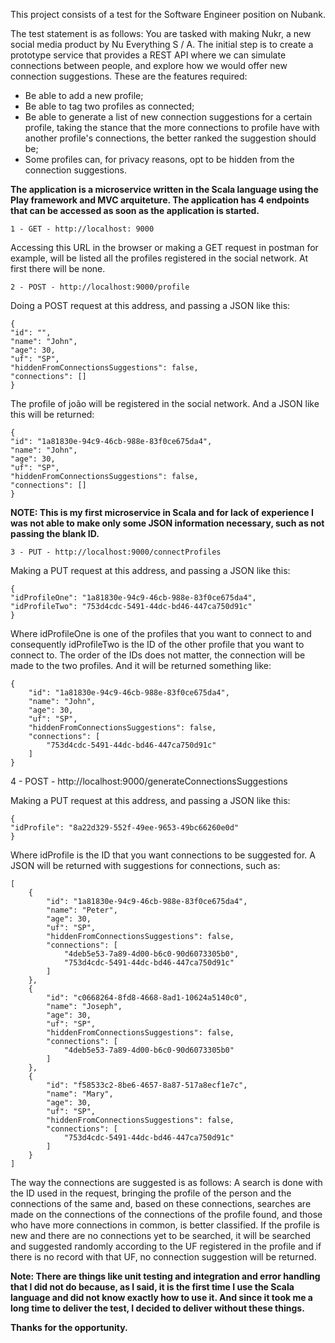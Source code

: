 This project consists of a test for the Software Engineer position on Nubank.

The test statement is as follows:
You are tasked with making Nukr, a new social media product by Nu Everything S / A. The initial step is to create a prototype service that provides a REST API where we can simulate connections between people, and explore how we would offer new connection suggestions.
These are the features required:

- Be able to add a new profile;
- Be able to tag two profiles as connected;
- Be able to generate a list of new connection suggestions for a certain profile, taking the stance that the more connections to profile have with another profile's connections, the better ranked the suggestion should be;
- Some profiles can, for privacy reasons, opt to be hidden from the connection suggestions.

**The application is a microservice written in the Scala language using the Play framework and MVC arquiteture.
The application has 4 endpoints that can be accessed as soon as the application is started.**

`1 - GET - http://localhost: 9000`

Accessing this URL in the browser or making a GET request in postman for example, will be listed all the profiles registered in the social network. At first there will be none.

`2 - POST - http://localhost:9000/profile`

Doing a POST request at this address, and passing a JSON like this:

```
{
"id": "",
"name": "John",
"age": 30,
"uf": "SP",
"hiddenFromConnectionsSuggestions": false,
"connections": []
}
```

The profile of joão will be registered in the social network. And a JSON like this will be returned:

```
{
"id": "1a81830e-94c9-46cb-988e-83f0ce675da4",
"name": "John",
"age": 30,
"uf": "SP",
"hiddenFromConnectionsSuggestions": false,
"connections": []
}
```

**NOTE: This is my first microservice in Scala and for lack of experience I was not able to make only some JSON information necessary, such as not passing the blank ID.**

`3 - PUT - http://localhost:9000/connectProfiles`

Making a PUT request at this address, and passing a JSON like this:

```
{
"idProfileOne": "1a81830e-94c9-46cb-988e-83f0ce675da4",
"idProfileTwo": "753d4cdc-5491-44dc-bd46-447ca750d91c"
}
```

Where idProfileOne is one of the profiles that you want to connect to and consequently idProfileTwo is the ID of the other profile that you want to connect to. The order of the IDs does not matter, the connection will be made to the two profiles.
And it will be returned something like:

```
{
    "id": "1a81830e-94c9-46cb-988e-83f0ce675da4",
    "name": "John",
    "age": 30,
    "uf": "SP",
    "hiddenFromConnectionsSuggestions": false,
    "connections": [
        "753d4cdc-5491-44dc-bd46-447ca750d91c"
    ]
}
```

4 - POST - http://localhost:9000/generateConnectionsSuggestions

Making a PUT request at this address, and passing a JSON like this:

```
{
"idProfile": "8a22d329-552f-49ee-9653-49bc66260e0d"
}
```

Where idProfile is the ID that you want connections to be suggested for.
A JSON will be returned with suggestions for connections, such as:

```
[
    {
        "id": "1a81830e-94c9-46cb-988e-83f0ce675da4",
        "name": "Peter",
        "age": 30,
        "uf": "SP",
        "hiddenFromConnectionsSuggestions": false,
        "connections": [
            "4deb5e53-7a89-4d00-b6c0-90d6073305b0",
            "753d4cdc-5491-44dc-bd46-447ca750d91c"
        ]
    },
    {
        "id": "c0668264-8fd8-4668-8ad1-10624a5140c0",
        "name": "Joseph",
        "age": 30,
        "uf": "SP",
        "hiddenFromConnectionsSuggestions": false,
        "connections": [
            "4deb5e53-7a89-4d00-b6c0-90d6073305b0"
        ]
    },
    {
        "id": "f58533c2-8be6-4657-8a87-517a8ecf1e7c",
        "name": "Mary",
        "age": 30,
        "uf": "SP",
        "hiddenFromConnectionsSuggestions": false,
        "connections": [
            "753d4cdc-5491-44dc-bd46-447ca750d91c"
        ]
    }
]
```


The way the connections are suggested is as follows:
A search is done with the ID used in the request, bringing the profile of the person and the connections of the same and, based on these connections, searches are made on the connections of the connections of the profile found, and those who have more connections in common, is better classified.
If the profile is new and there are no connections yet to be searched, it will be searched and suggested randomly according to the UF registered in the profile and if there is no record with that UF, no connection suggestion will be returned.

**Note: There are things like unit testing and integration and error handling that I did not do because, as I said, it is the first time I use the Scala language and did not know exactly how to use it. And since it took me a long time to deliver the test, I decided to deliver without these things.**

**Thanks for the opportunity.**